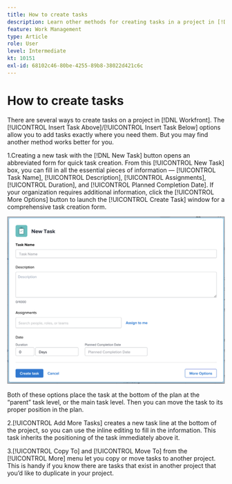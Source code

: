 ```yaml
---
title: How to create tasks
description: Learn other methods for creating tasks in a project in [!DNL  Workfront].
feature: Work Management
type: Article
role: User
level: Intermediate
kt: 10151
exl-id: 68102c46-80be-4255-89b8-38022d421c6c
---
```

# How to create tasks

There are several ways to create tasks on a project in [!DNL Workfront]. The [!UICONTROL Insert Task Above]/[!UICONTROL Insert Task Below] options allow you to add tasks exactly where you need them. But you may find another method works better for you.

1.Creating a new task with the [!DNL New Task] button opens an abbreviated form for quick task creation. From this [!UICONTROL New Task] box, you can fill in all the essential pieces of information — [!UICONTROL Task Name], [!UICONTROL Description], [!UICONTROL Assignments], [!UICONTROL Duration], and [!UICONTROL Planned Completion Date]. If your organization requires additional information, click the [!UICONTROL More Options] button to launch the [!UICONTROL Create Task] window for a comprehensive task creation form.

![[!UICONTROL New Task] window](assets/planner-fund-new-task-creation.png)

Both of these options place the task at the bottom of the plan at the “parent” task level, or the main task level. Then you can move the task to its proper position in the plan.

2.[!UICONTROL Add More Tasks] creates a new task line at the bottom of the project, so you can use the inline editing to fill in the information. This task inherits the positioning of the task immediately above it.

3.[!UICONTROL Copy To] and [!UICONTROL Move To] from the [!UICONTROL More] menu let you copy or move tasks to another project. This is handy if you know there are tasks that exist in another project that you’d like to duplicate in your project.

<!---
should we add duplicate?
--->

<!---
learn more urls:
Create tasks in a project
Delete tasks
Copy and duplicate tasks
Edit tasks 
Create subtasks
--->
